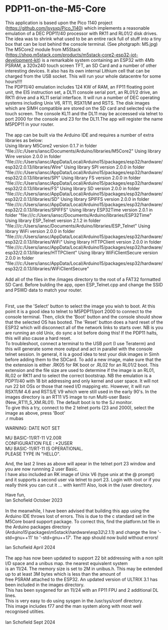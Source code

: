 # PDP11-on-the-M5-Core

  This application is based upon the Pico 1140 project (https://github.com/Isysxp/Pico_1140) which implements a reasonable emulation
of a DEC PDP11/40 processor with RK11 and RL01/2 disk drives. The idea was to shrink what used to be an entire rack full of stuff
into a tiny box that can be lost behind the console terminal. (See photgraph: M5.jpg)
The M5Core2 module from M5Stack
(https://shop.m5stack.com/products/m5stack-core2-esp32-iot-development-kit) is a remarkable system containing an ESP32 with 4Mb PSRAM,
a 320x240 touch screen TFT, an SD Card and a number of other interesting devices. It also has its own internal Lithium cell that
can be charged from the USB socket. This will run your whole datacentre for some hours!!!! <br>
  The PDP11/40 emulation includes 124 KW of RAM, an FP11 floating point unit, the EIS instruction set,
a DL11 console serial port, an RL01/2 drive, an RK11 drive and a KL11 serial interface. It will run a number of DEC operating systems
including Unix V6, RT11, RSX11/M and RSTS. The disk images which are SIMH compatible are stored on the SD card and selected via the touch screen.
The console KL11 and the DL11 may be acceessed via telnet to port 2000 for the console and 23 for the DL11.The app will register the name M5PDP11 in your router.<br><br>
   The app can be built via the Arduino IDE and requires a number of extra libraries as below:<br>
Using library M5Core2 version 0.1.7 in folder "file:///c:/Users/iansc/Documents/Arduino/libraries/M5Core2"
Using library Wire version 2.0.0 in folder "file:///c:/Users/iansc/AppData/Local/Arduino15/packages/esp32/hardware/esp32/2.0.13/libraries/Wire"
Using library SPI version 2.0.0 in folder "file:///c:/Users/iansc/AppData/Local/Arduino15/packages/esp32/hardware/esp32/2.0.13/libraries/SPI"
Using library FS version 2.0.0 in folder "file:///c:/Users/iansc/AppData/Local/Arduino15/packages/esp32/hardware/esp32/2.0.13/libraries/FS"
Using library SD version 2.0.0 in folder "file:///c:/Users/iansc/AppData/Local/Arduino15/packages/esp32/hardware/esp32/2.0.13/libraries/SD"
Using library SPIFFS version 2.0.0 in folder "file:///c:/Users/iansc/AppData/Local/Arduino15/packages/esp32/hardware/esp32/2.0.13/libraries/SPIFFS"
Using library ESP32Time version 2.0.1 in folder "file:///c:/Users/iansc/Documents/Arduino/libraries/ESP32Time"
Using library ESP_Telnet version 2.1.2 in folder "file:///c:/Users/iansc/Documents/Arduino/libraries/ESP_Telnet"
Using library WiFi version 2.0.0 in folder "file:///c:/Users/iansc/AppData/Local/Arduino15/packages/esp32/hardware/esp32/2.0.13/libraries/WiFi"
Using library HTTPClient version 2.0.0 in folder "file:///c:/Users/iansc/AppData/Local/Arduino15/packages/esp32/hardware/esp32/2.0.13/libraries/HTTPClient"
Using library WiFiClientSecure version 2.0.0 in folder "file:///c:/Users/iansc/AppData/Local/Arduino15/packages/esp32/hardware/esp32/2.0.13/libraries/WiFiClientSecure"
<br><br>
Add all of the files in the /images directory to the root of a FAT32 formatted SD Card.
Before bulding the app, open ESP_Telnet.cpp and change the SSID and PSWD data to match your router.<br>
<br><br>
  First, use the 'Select' button to select the image you wish to boot. At this point it is a good idea to telnet to M5PDP11/port 2000 to connect to the console terminal.
Then, click the 'Boot' button and the console should show that the selected OS has booted. The 'Reset' button does a hard reset of the ESP32 which will
disconnect all of the network links to starts over. NB is you are running an old Unix, do sync a lot before doing this! If the PDP11 halts, this will also
cause a hard reset. <br>
  To troubleshoot, connect a terminal to the USB port (I use Teraterm) and this will generate some more output and act in parallel with
the console telnet session. In general, it is a good idea to test your disk images in Simh before adding them to the SDCard.
To add a new image, make sure that the the extension is either .RK05 for RK boot or .RL02 for an RL01/2 boot. This extension and the file
size are used to determine if the image is an RL01, RL02 or RK11 and to select the correct bootstrap. NB the emulation is a PDP11/40 with 18 bit addressing
and only kernel and user space. It will not run 22 bit OSs or those that need I/D mapping etc. However, it will run RSX11/M 4.6 and RSTS/E V9 which
were still used in the early 90's. In the images directory is an RT11 V5 image to run Multi-user Basic (New_RT11_5_XM.RL01). The default boot is to the SJ monitor.<br>
To give this a try, connect to the 2 telnet ports (23 and 2000), select the image as above, press 'Boot'<br>
.r mubas

WARNING: DATE NOT SET


MU BASIC-11/RT-11 V2.00R<br>
CONFIGURATION FILE : *2USER<br>
MU BASIC-11/RT-11 IS OPERATIONAL.<br>
PLEASE TYPE IN "HELLO".<br>

And, the last 2 lines as above will apear in the telnet port 23 window and you are now runnning 2 user Basic.<br>
I have also included an RK image of Unix V6 (type unix at the @ prompt) and it supports a second user via telnet to port 23.
Login with root or if you really think you can cut it ... with ken!!!! Also, look in the /user directory.<br>

Have fun,<br>
Ian Schofield
October 2023
<br>
<br>
In the meanwhile, I have been advised that building this app using the Arduino IDE throws lost of errors. This is due to
the c standard set in the M5Core board support package. To correct this, find the platform.txt file in the Arduino packages
directory (Arduino15\packages\m5stack\hardware\esp32\2.1.1) and change the line '-std=gnu++11' to '-std=gnu++17'.
The app should now build without errors!<br>

Ian Schofield
April 2024
<br>
<br>
The app has now been updated to support 22 bit addressing with a non split I/D space and a unibus map. the nearest equivalent system<br>
is an 11/24. The memory size is set to 2M in unibus.h. This may be extended up to at least 3M bytes which is less than the amount of<br>
free PSRAM attached to the ESP32. An updated version of ULTRIX 3.1 has been included in the images directory. <br>
This has been sysgened for an 11/24 with an FP11 FPU and 2 additional DL lines.<br>
This is very easy to do using sysgen in the /usr/sys/conf directory.<br>
This image includes f77 and the man system along with most well recognised utilties.<br>
<br>
Ian Schofield
Sept 2024
<br>

